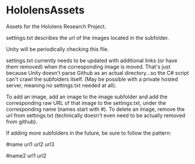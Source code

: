 # HololensAssets

Assets for the Hololens Research Project.

settings.txt describes the url of the images located in the subfolder.

Unity will be periodically checking this file.

settings.txt currently needs to be updated with additional links (or have them removed) when the corresponding image is moved. That's just because Unity doesn't parse Github as an actual directory...so the C# script can't crawl the subfolders itself. (May be possible with a private hosted server, meaning no settings.txt needed at all).

To add an image, add an image to the image subfolder and add the corresponding raw URL of that image to the settings.txt, under the corresponding name (names start with #). To delete an image, remove the url from settings.txt (technically doesn't even need to be actually removed from github).

If adding more subfolders in the future, be sure to follow the pattern:

#name
url1
url2
url3

#name2
url1
url2
